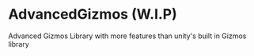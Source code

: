 # AdvancedGizmos (W.I.P)
Advanced Gizmos Library with more features than unity's built in Gizmos library
